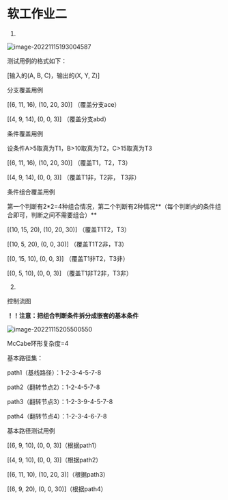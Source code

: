 # 软工作业二

1.

![image-20221115193004587](C:\Users\86180\AppData\Roaming\Typora\typora-user-images\image-20221115193004587.png)

测试用例的格式如下：

[输入的(A, B, C)，输出的(X, Y, Z)]

分支覆盖用例

[(6, 11, 16), (10, 20, 30)] （覆盖分支ace）

[(4, 9, 14), (0, 0, 3)] （覆盖分支abd）

条件覆盖用例

设条件A>5取真为T1，B>10取真为T2，C>15取真为T3

[(6, 11, 16), (10, 20, 30)] （覆盖T1，T2，T3）

[(4, 9, 14), (0, 0, 3)] （覆盖T1非，T2非， T3非）

条件组合覆盖用例

第一个判断有2*2=4种组合情况，第二个判断有2种情况**（每个判断内的条件组合即可，判断之间不需要组合）**

[(10, 15, 20), (10, 20, 30)] （覆盖T1T2，T3）

[(10, 5, 20), (0, 0, 30)] （覆盖T1T2非，T3）

[(0, 15, 10), (0, 0, 3)] （覆盖T1非T2，T3非）

[(0, 5, 10), (0, 0, 3)] （覆盖T1非T2非，T3非）



2.

控制流图

**！！注意：把组合判断条件拆分成嵌套的基本条件**

![image-20221115205500550](C:\Users\86180\AppData\Roaming\Typora\typora-user-images\image-20221115205500550.png)

McCabe环形复杂度=4

基本路径集：

path1（基线路径）：1-2-3-4-5-7-8

path2（翻转节点2）：1-2-4-5-7-8

path3（翻转节点3）：1-2-3-9-4-5-7-8

path4（翻转节点4）：1-2-3-4-6-7-8



基本路径测试用例

[(6, 9, 10), (0, 0, 3)]（根据path1）

[(4, 9, 10), (0, 0, 3)]（根据path2）

[(6, 11, 10), (10, 20, 3)]（根据path3）

[(6, 9, 20), (0, 0, 30)]（根据path4）